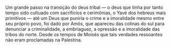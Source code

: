 ﻿Um grande passo na transição do deus tribal — o deus que tinha por tanto tempo sido cultuado com sacrifícios e cerimônias, o Yavé dos hebreus mais primitivos — até um Deus que puniria o crime e a imoralidade mesmo entre seu próprio povo, foi dado por Amós, que apareceu das colinas do sul para denunciar a criminalidade, a embriaguez, a opressão e a imoralidade das tribos do norte. Desde os tempos de Moisés que tais verdades ressoantes não eram proclamadas na Palestina.